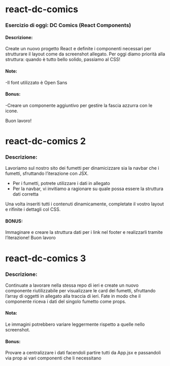 # react-dc-comics

### Esercizio di oggi: DC Comics (React Components)

#### Descrizione:
Create un nuovo progetto React e definite i componenti necessari per strutturare il layout come da screenshot allegato.
Per oggi diamo priorità alla struttura: quando è tutto bello solido, passiamo al CSS!

#### Note:
-Il font utilizzato è Open Sans

#### Bonus: 
-Creare un componente aggiuntivo per gestire la fascia azzurra con le icone.

Buon lavoro!



# react-dc-comics 2
### Descrizione:
Lavoriamo sul nostro sito dei fumetti per dinamicizzare sia la navbar che i fumetti, sfruttando l’iterazione con JSX. 

- Per i fumetti, potrete utilizzare i dati in allegato
- Per la navbar, vi invitiamo  a ragionare su quale possa essere la struttura dati corretta

Una volta inseriti tutti i contenuti dinamicamente, completate il vostro layout e rifinite i dettagli col CSS.

#### BONUS:
Immaginare e creare la struttura dati per i link nel footer e realizzarli tramite l’iterazione!
Buon lavoro


# react-dc-comics 3
### Descrizione:
Continuate a lavorare nella stessa repo di ieri e create un nuovo componente riutilizzabile per visualizzare le card dei fumetti, sfruttando l’array di oggetti in allegato alla traccia di ieri. Fate in modo che il componente riceva i dati del singolo fumetto come props.

#### Nota:
 Le immagini potrebbero variare leggermente rispetto a quelle nello screenshot.

#### Bonus:
 Provare a centralizzare i dati facendoli partire tutti da App.jsx e passandoli via prop ai vari componenti che li necessitano 
